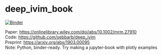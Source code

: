 # deep_ivim_book
[![Binder](https://mybinder.org/badge_logo.svg)](https://mybinder.org/v2/gh/1vanjordanov/deep_ivim_book/HEAD)


Paper: https://onlinelibrary.wiley.com/doi/abs/10.1002/mrm.27910 <br> 
Code: https://github.com/sebbarb/deep_ivim <br> 
Preprint: https://arxiv.org/abs/1903.00095 <br> 
Note: Python, binder-ready. Try making a jupyter-book with plotly examples <br> 
